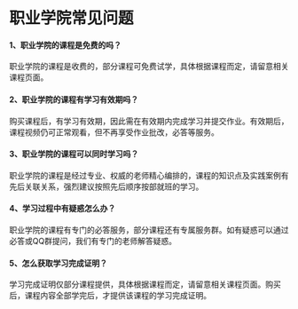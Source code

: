 # 职业学院常见问题

#### 1、职业学院的课程是免费的吗？

职业学院的课程是收费的，部分课程可免费试学，具体根据课程而定，请留意相关课程页面。

#### 2、职业学院的课程有学习有效期吗？

购买课程后，有学习有效期，因此需在有效期内完成学习并提交作业。有效期后，课程视频仍可正常观看，但不再享受作业批改，必答等服务。

#### 3、职业学院的课程可以同时学习吗？

职业学院的课程是经过专业、权威的老师精心编排的，课程的知识点及实践案例有先后关联关系，强烈建议按照先后顺序按部就班的学习。

#### 4、学习过程中有疑惑怎么办？

职业学院的课程有专门的必答服务，部分课程还有专属服务群。如有疑惑可以通过必答或QQ群提问，我们有专门的老师解答疑惑。

#### 5、怎么获取学习完成证明？

学习完成证明仅部分课程提供，具体根据课程而定，请留意相关课程页面。购买后，课程内容全部学完后，才提供该课程的学习完成证明。
